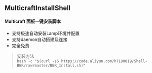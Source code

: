 ## MulticraftInstallShell
#### Multicraft 面板一键安装脚本
- 支持极速自动安装Lamp环境并配置
- 支持daemon自动搭建及连接
- 完全免费


> 安装方法  
`bash -c "$(curl -sS https://code.aliyun.com/h7190819/Shell-BBR/raw/master/BBR_Install.sh)"`